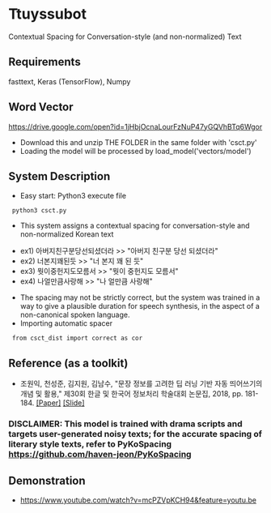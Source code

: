 # Ttuyssubot
Contextual Spacing for Conversation-style (and non-normalized) Text

## Requirements
fasttext, Keras (TensorFlow), Numpy

## Word Vector 
https://drive.google.com/open?id=1jHbjOcnaLourFzNuP47yGQVhBTq6Wgor
* Download this and unzip THE FOLDER in the same folder with 'csct.py' 
* Loading the model will be processed by load_model('vectors/model')

## System Description
* Easy start: Python3 execute file
<pre><code> python3 csct.py </code></pre>
* This system assigns a contextual spacing for conversation-style and non-normalized Korean text
- ex1) 아버지친구분당선되셨더라 >> "아버지 친구분 당선 되셨더라"
- ex2) 너본지꽤된듯 >> "너 본지 꽤 된 듯"
- ex3) 뭣이중헌지도모름서 >> "뭣이 중헌지도 모름서"
- ex4) 나얼만큼사랑해 >> "나 얼만큼 사랑해"
* The spacing may not be strictly correct, but the system was trained in a way to give a plausible duration for speech synthesis, in the aspect of a non-canonical spoken language.
* Importing automatic spacer
<pre><code> from csct_dist import correct as cor </code></pre>

## Reference (as a toolkit)
* 조원익, 천성준, 김지원, 김남수, "문장 정보를 고려한 딥 러닝 기반 자동 띄어쓰기의 개념 및 활용," 제30회 한글 및 한국어 정보처리 학술대회 논문집, 2018, pp. 181-184. [[Paper]](https://s3.ap-northeast-2.amazonaws.com/journal-home/site/hclt/HCLT+2018_%E1%84%82%E1%85%A9%E1%86%AB%E1%84%86%E1%85%AE%E1%86%AB%E1%84%8C%E1%85%B5%E1%86%B8(%E1%84%8E%E1%85%AC%E1%84%8C%E1%85%A9%E1%86%BC).pdf) [[Slide]](https://www.slideshare.net/WonIkCho/warnik-chow-2018-hclt)
### DISCLAIMER: This model is trained with drama scripts and targets user-generated noisy texts; for the accurate spacing of literary style texts, refer to PyKoSpacing https://github.com/haven-jeon/PyKoSpacing

## Demonstration
* https://www.youtube.com/watch?v=mcPZVpKCH94&feature=youtu.be
